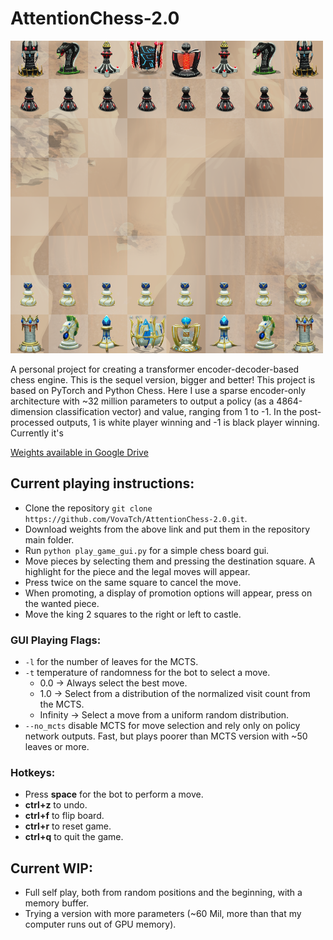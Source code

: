 # AttentionChess-2.0

<img src="https://github.com/VovaTch/AttentionChess-2.0/blob/master/Attchess.png" alt="drawing" width="500"/>


A personal project for creating a transformer encoder-decoder-based chess engine. This is the sequel version, bigger and better! This project is based on PyTorch and Python Chess. Here I use a sparse encoder-only architecture with ~32 million parameters to output a policy (as a 4864-dimension classification vector) and value, ranging from 1 to -1. In the post-processed outputs, 1 is white player winning and -1 is black player winning. Currently it's 

[Weights available in Google Drive](https://drive.google.com/file/d/1QOoo4FKA2kCCpRhDRqsSsNX-YGkb2In3/view?usp=sharing)

## Current playing instructions:

* Clone the repository `git clone https://github.com/VovaTch/AttentionChess-2.0.git`.
* Download weights from the above link and put them in the repository main folder.
* Run `python play_game_gui.py` for a simple chess board gui.
* Move pieces by selecting them and pressing the destination square. A highlight for the piece and the legal moves will appear.
* Press twice on the same square to cancel the move.
* When promoting, a display of promotion options will appear, press on the wanted piece.
* Move the king 2 squares to the right or left to castle.

### GUI Playing Flags:

* `-l` for the number of leaves for the MCTS.
* `-t` temperature of randomness for the bot to select a move.
  - 0.0 -> Always select the best move.
  - 1.0 -> Select from a distribution of the normalized visit count from the MCTS.
  - Infinity -> Select a move from a uniform random distribution.
* `--no_mcts` disable MCTS for move selection and rely only on policy network outputs. Fast, but plays poorer than MCTS version with ~50 leaves or more.

### Hotkeys:

* Press **space** for the bot to perform a move.
* **ctrl+z** to undo.
* **ctrl+f** to flip board.
* **ctrl+r** to reset game.
* **ctrl+q** to quit the game.

## Current WIP: 
* Full self play, both from random positions and the beginning, with a memory buffer.
* Trying a version with more parameters (~60 Mil, more than that my computer runs out of GPU memory).
